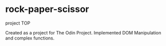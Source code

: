 # rock-paper-scissor
project TOP


Created as a project for The Odin Project. Implemented DOM Manipulation and complex functions.
